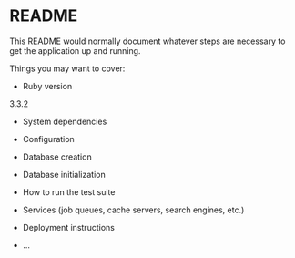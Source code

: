 # README

This README would normally document whatever steps are necessary to get the
application up and running.

Things you may want to cover:

* Ruby version

3.3.2

* System dependencies

* Configuration

* Database creation

* Database initialization

* How to run the test suite

* Services (job queues, cache servers, search engines, etc.)

* Deployment instructions

* ...

